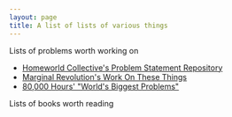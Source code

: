 ```yaml
---
layout: page
title: A list of lists of various things
---
```

Lists of problems worth working on
- [Homeworld Collective's Problem Statement Repository](https://www.homeworld.bio/research/problem-statement-repository/)
- [Marginal Revolution's Work On These Things](https://marginalrevolution.com/marginalrevolution/2019/12/work-on-these-things.html)
- [80,000 Hours' "World's Biggest Problems"](https://80000hours.org/career-guide/world-problems/)

Lists of books worth reading
